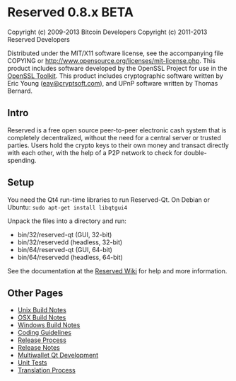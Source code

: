 Reserved 0.8.x BETA
====================

Copyright (c) 2009-2013 Bitcoin Developers
Copyright (c) 2011-2013 Reserved Developers

Distributed under the MIT/X11 software license, see the accompanying
file COPYING or http://www.opensource.org/licenses/mit-license.php.
This product includes software developed by the OpenSSL Project for use in the [OpenSSL Toolkit](http://www.openssl.org/). This product includes
cryptographic software written by Eric Young ([eay@cryptsoft.com](mailto:eay@cryptsoft.com)), and UPnP software written by Thomas Bernard.


Intro
---------------------
Reserved is a free open source peer-to-peer electronic cash system that is
completely decentralized, without the need for a central server or trusted
parties.  Users hold the crypto keys to their own money and transact directly
with each other, with the help of a P2P network to check for double-spending.


Setup
---------------------
You need the Qt4 run-time libraries to run Reserved-Qt. On Debian or Ubuntu:
	`sudo apt-get install libqtgui4`

Unpack the files into a directory and run:

- bin/32/reserved-qt (GUI, 32-bit)
- bin/32/reservedd (headless, 32-bit)
- bin/64/reserved-qt (GUI, 64-bit)
- bin/64/reservedd (headless, 64-bit)

See the documentation at the [Reserved Wiki](http://reserved.info)
for help and more information.


Other Pages
---------------------
- [Unix Build Notes](build-unix.md)
- [OSX Build Notes](build-osx.md)
- [Windows Build Notes](build-msw.md)
- [Coding Guidelines](coding.md)
- [Release Process](release-process.md)
- [Release Notes](release-notes.md)
- [Multiwallet Qt Development](multiwallet-qt.md)
- [Unit Tests](unit-tests.md)
- [Translation Process](translation_process.md)
